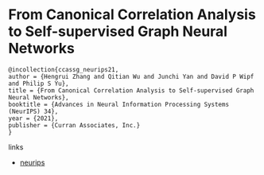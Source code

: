 # From Canonical Correlation Analysis to Self-supervised Graph Neural Networks

```
@incollection{ccassg_neurips21,
author = {Hengrui Zhang and Qitian Wu and Junchi Yan and David P Wipf and Philip S Yu},
title = {From Canonical Correlation Analysis to Self-supervised Graph Neural Networks},
booktitle = {Advances in Neural Information Processing Systems (NeurIPS) 34},
year = {2021},
publisher = {Curran Associates, Inc.}
}
```

links
- [neurips](https://neurips.cc/Conferences/2021/ScheduleMultitrack?event=27548)
